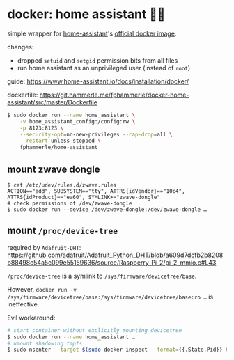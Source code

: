 # docker: home assistant 🏡🐳

simple wrapper for
[home-assistant](https://github.com/home-assistant/home-assistant)'s
[official docker image](https://hub.docker.com/r/homeassistant/home-assistant).

changes:
* dropped `setuid` and `setgid` permission bits from all files
* run home assistant as an unprivileged user (instead of `root`)

guide: https://www.home-assistant.io/docs/installation/docker/

dockerfile: https://git.hammerle.me/fphammerle/docker-home-assistant/src/master/Dockerfile

```sh
$ sudo docker run --name home_assistant \
    -v home_assistant_config:/config:rw \
    -p 8123:8123 \
    --security-opt=no-new-privileges --cap-drop=all \
    --restart unless-stopped \
    fphammerle/home-assistant
```

## mount zwave dongle

```
$ cat /etc/udev/rules.d/zwave.rules
ACTION=="add", SUBSYSTEM=="tty", ATTRS{idVendor}=="10c4", ATTRS{idProduct}=="ea60", SYMLINK+="zwave-dongle"
# check permissions of /dev/zwave-dongle
$ sudo docker run --device /dev/zwave-dongle:/dev/zwave-dongle …
```

## mount `/proc/device-tree`

required by `Adafruit-DHT`:
https://github.com/adafruit/Adafruit_Python_DHT/blob/a609d7dcfb2b8208b88498c54a5c099e55159636/source/Raspberry_Pi_2/pi_2_mmio.c#L43

`/proc/device-tree` is a symlink to `/sys/firmware/devicetree/base`.

However, `docker run -v /sys/firmware/devicetree/base:/sys/firmware/devicetree/base:ro …` is ineffective.

Evil workaround:
```sh
# start container without explicitly mounting devicetree
$ sudo docker run --name home_assistant …
# umount shadowing tmpfs
$ sudo nsenter --target $(sudo docker inspect --format={{.State.Pid}} home_assistant) --mount umount /sys/firmware
```
